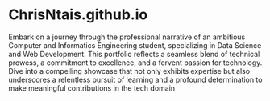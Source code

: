 # ChrisNtais.github.io

Embark on a journey through the professional narrative of an ambitious Computer and Informatics Engineering student, specializing in Data Science and Web Development. This portfolio reflects a seamless blend of technical prowess, a commitment to excellence, and a fervent passion for technology. Dive into a compelling showcase that not only exhibits expertise but also underscores a relentless pursuit of learning and a profound determination to make meaningful contributions in the tech domain

